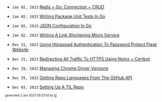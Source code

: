 
* <code>Jan 02, 2023</code> [Redis + Go: Connection + CRUD](2023-01-03T15-42-31-redis-and-go-connection-and-crud.md)
* <code>Jan 02, 2023</code> [Writing Package Unit Tests In Go](2023-01-02T18-49-38-writing-package-unit-tests-in-go.md)
* <code>Jan 02, 2023</code> [JSON Configuration In Go](2023-01-02T18-27-22-json-configuration-in-go.md)
* <code>Jan 02, 2023</code> [Writing A Link Shortening Micro Service](2023-01-02T14-28-08-writing-a-link-shortening-micro-service.md)

* <code>Dec 31, 2022</code> [Using Htpasswd Authentication To Password Protect Flask Website](2022-12-31T10-44-30-using-htpasswd-authentication-to-password-protect-flask-website.md)
* <code>Dec 31, 2022</code> [Redirecting All Traffic To HTTPS Using Nginx + Certbot](2022-12-31T10-34-48-redirecting-all-traffic-to-https-using-nginx-+-certbot.md)
* <code>Dec 29, 2022</code> [Managing Chrome Driver Versions](2022-12-29T16-27-12-managing-chrome-driver-versions.md)
* <code>Dec 29, 2022</code> [Getting Repo Languages From The GitHub API](2022-12-29T13-47-57-getting-repo-languages-from-the-github-api.md)
* <code>Dec 03, 2022</code> [Setting Up A TIL Repo](2022-12-03T02-07-49-setting-up-a-til-repo.md)


<sup><sub>generated 3 Jan 2023 09:37:50 by <a href='https://github.com/senorprogrammer/til'>til</a></sub></sup>
